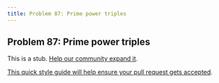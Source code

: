 ```yaml
---
title: Problem 87: Prime power triples
---
```

## Problem 87: Prime power triples

This is a stub. <a href='https://github.com/freecodecamp/guides/tree/master/src/pages/certifications/coding-interview-prep/project-euler/problem-87-prime-power-triples/index.md' target='_blank' rel='nofollow'>Help our community expand it</a>.

<a href='https://github.com/freecodecamp/guides/blob/master/README.md' target='_blank' rel='nofollow'>This quick style guide will help ensure your pull request gets accepted</a>.

<!-- The article goes here, in GitHub-flavored Markdown. Feel free to add YouTube videos, images, and CodePen/JSBin embeds  -->
